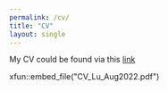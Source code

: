 ```yaml
---
permalink: /cv/
title: "CV"
layout: single
---
```

My CV could be found via this [link](/CV_Lu_Aug2022.pdf)

xfun::embed_file("CV_Lu_Aug2022.pdf")
